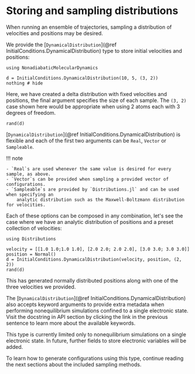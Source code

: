 # Storing and sampling distributions

When running an ensemble of trajectories, sampling a distribution of velocities and
positions may be desired.

We provide the [`DynamicalDistribution`](@ref InitialConditions.DynamicalDistribution)
type to store initial velocities and positions:
```@setup distribution
using NonadiabaticMolecularDynamics
```
```@example distribution
d = InitialConditions.DynamicalDistribution(10, 5, (3, 2))
nothing # hide
``` 
Here, we have created a delta distribution with fixed velocities and positions,
the final argument specifies the size of each sample.
The `(3, 2)` case shown here would be appropriate when using 2 atoms each with 3 degrees of freedom.
```@repl distribution
rand(d)
```

[`DynamicalDistribution`](@ref InitialConditions.DynamicalDistribution)
is flexible and each of the first two arguments can be `Real`, `Vector` or `Sampleable`.

!!! note

    - `Real`s are used whenever the same value is desired for every sample, as above.
    - `Vector`s can be provided when sampling a provided vector of configurations.
    - `Sampleable`s are provided by `Distributions.jl` and can be used when specifying an
        analytic distribution such as the Maxwell-Boltzmann distribution for velocities.

Each of these options can be composed in any combination, let's see the case where we have
an analytic distribution of positions and a preset collection of velocities:
```@example distribution
using Distributions

velocity = [[1.0 1.0;1.0 1.0], [2.0 2.0; 2.0 2.0], [3.0 3.0; 3.0 3.0]] 
position = Normal()
d = InitialConditions.DynamicalDistribution(velocity, position, (2, 2))
rand(d)
``` 
This has generated normally distributed positions along with one of the three velocities
we provided.

The [`DynamicalDistribution`](@ref InitialConditions.DynamicalDistribution) also accepts
keyword arguments to provide extra metadata when performing nonequilibrium simulations
confined to a single electronic state.
Visit the docstring in API section by clicking the link in the previous sentence to learn
more about the available keywords.

This type is currently limited only to nonequilibrium simulations on a single electronic state.
In future, further fields to store electronic variables will be added.

To learn how to generate configurations using this type, continue reading the next sections
about the included sampling methods.
